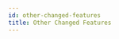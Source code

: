 ```yaml
---
id: other-changed-features
title: Other Changed Features
---
```


```scala mdoc:file:incompat-30/inheritance-shadowing/README.md
```

```scala mdoc:file:incompat-30/abstract-override/README.md
```

```scala mdoc:file:incompat-30/by-name-param-type-infer/README.md
```

```scala mdoc:file:incompat-30/explicit-call-to-unapply/README.md
```

```scala mdoc:file:incompat-30/access-modifier/README.md
```

```scala mdoc:file:incompat-30/wildcard-argument/README.md
```

```scala mdoc:file:incompat-30/case-class-companion/README.md
```

```scala mdoc:file:incompat-30/bean-property/README.md
```

